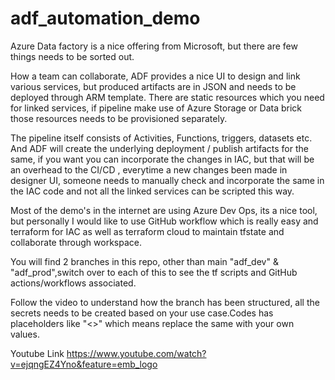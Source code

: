 # adf_automation_demo

Azure Data factory is a nice offering from Microsoft, but there are few things needs to be sorted out.

How a team can collaborate, ADF provides a nice UI to design and link various services, but produced artifacts are in JSON and needs to be deployed through ARM template. There are static resources which you need for linked services, if pipeline make use of Azure Storage or Data brick those resources needs to be provisioned separately.

The pipeline itself consists of Activities, Functions, triggers, datasets etc. And ADF will create the underlying deployment / publish artifacts for the same, if you want you can incorporate the changes in IAC, but that will be an overhead to the CI/CD , everytime a new changes been made in designer UI, someone needs to manually check and incorporate the same in the IAC code and not all the linked services can be scripted this way.

Most of the demo's in the internet are using Azure Dev Ops, its a nice tool, but personally I would like to use GitHub workflow which is really easy and terraform for IAC as well as terraform cloud to maintain tfstate and collaborate through workspace.

You will find 2 branches in this repo, other than main "adf_dev" & "adf_prod",switch over to each of this to see the tf scripts and GitHub actions/workflows associated.

Follow the video to understand how the branch has been structured, all the secrets needs to be created based on your use case.Codes has placeholders like "<>" which means replace the same with your own values.

Youtube Link https://www.youtube.com/watch?v=ejqngEZ4Yno&feature=emb_logo
